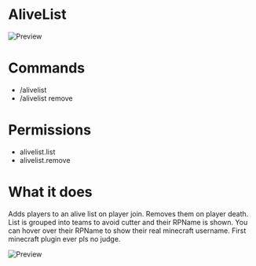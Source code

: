 # AliveList
![Preview](https://i.imgur.com/MDPAW1Y.png)
# Commands
- /alivelist
- /alivelist remove <player>
# Permissions
- alivelist.list
- alivelist.remove
# What it does
Adds players to an alive list on player join. Removes them on player death. List is grouped into teams to avoid cutter and their RPName is shown. You can hover over their RPName to show their real minecraft username. First minecraft plugin ever pls no judge.

![Preview](https://i.imgur.com/EIFOBcL.png)
